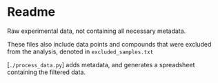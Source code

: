 # Readme

Raw experimental data, not containing all necessary metadata. 

These files also include data points and compounds that were excluded from the analysis, denoted in `excluded_samples.txt` 

[`./process_data.py`] adds metadata, and generates a spreadsheet containing the filtered data. 
